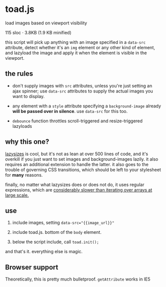toad.js
=======
load images based on viewport visibility

115 sloc &middot; 3.8KB (1.9 KB minified)

this script will pick up anything with an image specified in a `data-src` attribute, detect whether it's an `img` element or any other kind of element, and lazyload the image and apply it when the element is visible in the viewport.

## the rules

- don't supply images with `src` attributes, unless you're just setting an ajax spinner; use `data-src` attributes to supply the actual images you want to display.

- any element with a `style` attribute specifying a `background-image` already **will be passed over in silence**. use `data-src` for this too.

- `debounce` function throttles scroll-triggered and resize-triggered lazyloads

## why this one?
[lazysizes](https://github.com/aFarkas/lazysizes) is cool, but it's not as lean at over 500 lines of code, and it's overkill if you just want to set images and background-images lazily. it also requires an additional extension to handle the latter. it also goes to the trouble of governing CSS transitions, which should be left to your stylesheet for **many** reasons.

finally, no matter what lazysizes does or does not do, it uses regular expressions, which are [considerably slower than iterating over arrays at large scale.](https://web.archive.org/web/20150501131550/http://jsperf.com/finding-components-of-a-url/2)


## use

1. include images, setting `data-src="{{image_url}}"`

2. include toad.js. bottom of the `body` element.

3. below the script include, call `toad.init();`

and that's it. everything else is magic.


## Browser support
Theoretically, this is pretty much bulletproof. `getAttribute` works in IE5
